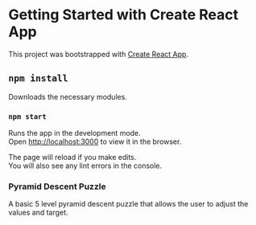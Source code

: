 # Getting Started with Create React App

This project was bootstrapped with [Create React App](https://github.com/facebook/create-react-app).

## `npm install`

Downloads the necessary modules.

### `npm start`

Runs the app in the development mode.\
Open [http://localhost:3000](http://localhost:3000) to view it in the browser.

The page will reload if you make edits.\
You will also see any lint errors in the console.

### Pyramid Descent Puzzle

A basic 5 level pyramid descent puzzle that allows the user to adjust the values and target.

